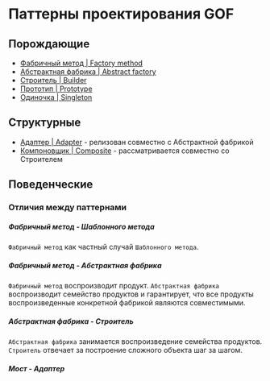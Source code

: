 # Паттерны проектирования GOF

## Порождающие

- [Фабричный метод | Factory method](src/DesignPatterns/FactoryMethod)
- [Абстрактная фабрика | Abstract factory](src/DesignPatterns/AbstractFactory)
- [Строитель | Builder](src/DesignPatterns/Builder)
- [Прототип | Prototype](src/DesignPatterns/Prototype)
- [Одиночка | Singleton](src/DesignPatterns/Singleton)

## Структурные

- [Адаптер | Adapter](src/DesignPatterns/Adapter) - релизован совместно с Абстрактной фабрикой
- [Компоновщик | Composite](src/DesignPatterns/Builder) - рассматривается совместно со Строителем

## Поведенческие


### Отличия между паттернами

##### Фабричный метод - Шаблонного метода

`Фабричный метод` как частный случай `Шаблонного метода`.

##### Фабричный метод - Абстрактная фабрика

`Фабричный метод` воспроизводит продукт. `Абстрактная фабрика` воспроизводит
семейство продуктов и гарантирует, что все продукты воспроизведенные конкретной
фабрикой являются совместимыми.

##### Абстрактная фабрика - Строитель

`Абстрактная фабрика` занимается воспроизведение семейства продуктов. `Строитель` отвечает за построение
сложного объекта шаг за шагом.

##### Мост - Адаптер

